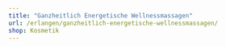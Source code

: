 ```yaml
---
title: "Ganzheitlich Energetische Wellnessmassagen"
url: /erlangen/ganzheitlich-energetische-wellnessmassagen/
shop: Kosmetik
---
```

